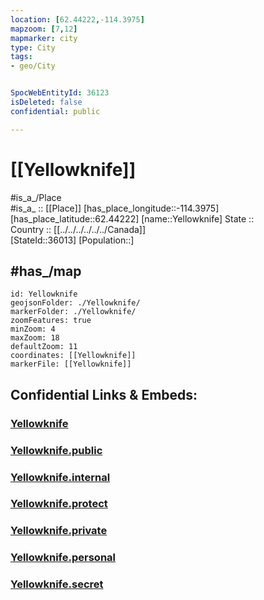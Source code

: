 ```yaml
---
location: [62.44222,-114.3975] 
mapzoom: [7,12] 
mapmarker: city 
type: City
tags:
- geo/City


SpocWebEntityId: 36123
isDeleted: false
confidential: public

---
```


# [[Yellowknife]] 

#is_a_/Place  
#is_a_ :: [[Place]] 
[has_place_longitude::-114.3975] 
[has_place_latitude::62.44222] 
[name::Yellowknife] 
State ::  
Country :: [[../../../../../../Canada]]  
[StateId::36013] 
[Population::] 



## #has_/map 

```leaflet
id: Yellowknife
geojsonFolder: ./Yellowknife/
markerFolder: ./Yellowknife/
zoomFeatures: true 
minZoom: 4 
maxZoom: 18
defaultZoom: 11 
coordinates: [[Yellowknife]] 
markerFile: [[Yellowknife]] 
```


## Confidential Links & Embeds: 

### [Yellowknife](/_Standards/Earth/Continent/America~North/Canada/provinces~Canada/Northwest_Territories/City/Yellowknife.md) 

### [Yellowknife.public](/_public/Earth/Continent/America~North/Canada/provinces~Canada/Northwest_Territories/City/Yellowknife.public.md) 

### [Yellowknife.internal](/_internal/Earth/Continent/America~North/Canada/provinces~Canada/Northwest_Territories/City/Yellowknife.internal.md) 

### [Yellowknife.protect](/_protect/Earth/Continent/America~North/Canada/provinces~Canada/Northwest_Territories/City/Yellowknife.protect.md) 

### [Yellowknife.private](/_private/Earth/Continent/America~North/Canada/provinces~Canada/Northwest_Territories/City/Yellowknife.private.md) 

### [Yellowknife.personal](/_personal/Earth/Continent/America~North/Canada/provinces~Canada/Northwest_Territories/City/Yellowknife.personal.md) 

### [Yellowknife.secret](/_secret/Earth/Continent/America~North/Canada/provinces~Canada/Northwest_Territories/City/Yellowknife.secret.md)

